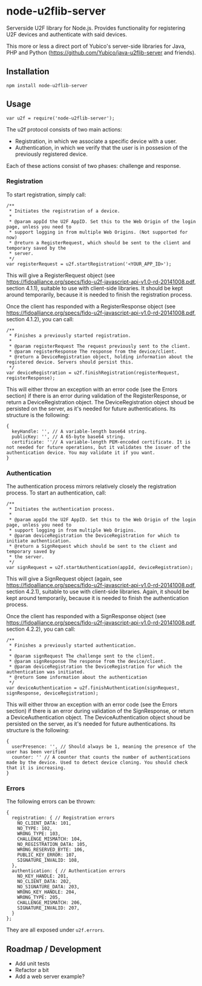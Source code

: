 node-u2flib-server
==================

Serverside U2F library for Node.js. Provides functionality for registering U2F devices and authenticate with said devices.

This more or less a direct port of Yubico's server-side libraries for Java, PHP and Python (https://github.com/Yubico/java-u2flib-server and friends).

Installation
------------

```
npm install node-u2flib-server
```


Usage
-----

```
var u2f = require('node-u2flib-server');
```

The u2f protocol consists of two main actions:

- Registration, in which we associate a specific device with a user.
- Authentication, in which we verify that the user is in possesion of the previously registered device.

Each of these actions consist of two phases: challenge and response.

### Registration

To start registration, simply call:

```
/**
 * Initiates the registration of a device.
 *
 * @param appId the U2F AppID. Set this to the Web Origin of the login page, unless you need to
 * support logging in from multiple Web Origins. (Not supported for now)
 * @return a RegisterRequest, which should be sent to the client and temporary saved by the
 * server.
 */
var registerRequest = u2f.startRegistration('<YOUR_APP_ID>');
```

This will give a RegisterRequest object (see https://fidoalliance.org/specs/fido-u2f-javascript-api-v1.0-rd-20141008.pdf, section 4.1.1), suitable to use with client-side libraries. It should be kept around temporarily, because it is needed to finish the registration process.

Once the client has responded with a RegisterResponse object (see https://fidoalliance.org/specs/fido-u2f-javascript-api-v1.0-rd-20141008.pdf, section 4.1.2), you can call:

```
/**
 * Finishes a previously started registration.
 *
 * @param registerRequest The request previously sent to the client.
 * @param registerResponse The response from the device/client.
 * @return a DeviceRegistration object, holding information about the registered device. Servers should persist this.
 */
var deviceRegistration = u2f.finishRegistration(registerRequest, registerResponse);
```
This will either throw an exception with an error code (see the Errors section) if there is an error during validation of the RegisterResponse, or return a DeviceRegistration object. The DeviceRegistration object shoud be persisted on the server, as it's needed for future authentications. Its structure is the following:

```
{
  keyHandle: '', // A variable-length base64 string.
  publicKey: '', // A 65-byte base64 string.
  certificate: ''// A variable-length PEM-encoded certificate. It is not needed for future operations, but it validates the issuer of the authentication device. You may validate it if you want.
}
```

### Authentication

The authentication process mirrors relatively closely the registration process. To start an authentication, call:

```
/**
 * Initiates the authentication process.
 *
 * @param appId the U2F AppID. Set this to the Web Origin of the login page, unless you need to
 * support logging in from multiple Web Origins.
 * @param deviceRegistration the DeviceRegistration for which to initiate authentication.
 * @return a SignRequest which should be sent to the client and temporary saved by
 * the server.
 */
var signRequest = u2f.startAuthentication(appId, deviceRegistration);
```
This will give a SignRequest object (again, see https://fidoalliance.org/specs/fido-u2f-javascript-api-v1.0-rd-20141008.pdf, section 4.2.1), suitable to use with client-side libraries. Again, it should be kept around temporarily, because it is needed to finish the authentication process.

Once the client has responded with a SignResponse object (see https://fidoalliance.org/specs/fido-u2f-javascript-api-v1.0-rd-20141008.pdf, section 4.2.2), you can call:

```
/**
 * Finishes a previously started authentication.
 *
 * @param signRequest The challenge sent to the client.
 * @param signResponse The response from the device/client.
 * @param deviceRegistration the DeviceRegistration for which the authentication was initiated.
 * @return Some information about the authentication
 */
var deviceAuthentication = u2f.finishAuthentication(signRequest, signResponse, deviceRegistration);
```

This will either throw an exception with an error code (see the Errors section) if there is an error during validation of the SignResponse, or return a DeviceAuthentication object. The DeviceAuthentication object shoud be persisted on the server, as it's needed for future authentications. Its structure is the following:

```
{
  userPresence: '', // Should always be 1, meaning the presence of the user has been verified
  counter: '' // A counter that counts the number of authentications made by the device. Used to detect device cloning. You should check that it is increasing.
}
```

### Errors

The following errors can be thrown:

```
{
  registration: { // Registration errors
    NO_CLIENT_DATA: 101,
    NO_TYPE: 102,
    WRONG_TYPE: 103,
    CHALLENGE_MISMATCH: 104,
    NO_REGISTRATION_DATA: 105,
    WRONG_RESERVED_BYTE: 106,
    PUBLIC_KEY_ERROR: 107,
    SIGNATURE_INVALID: 108,
  },
  authentication: { // Authentication errors
    NO_KEY_HANDLE: 201,
    NO_CLIENT_DATA: 202,
    NO_SIGNATURE_DATA: 203,
    WRONG_KEY_HANDLE: 204,
    WRONG_TYPE: 205,
    CHALLENGE_MISMATCH: 206,
    SIGNATURE_INVALID: 207,
  }
};
```

They are all exposed under `u2f.errors`.

Roadmap / Development
---------------------

- Add unit tests
- Refactor a bit
- Add a web server example?

